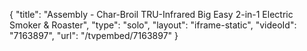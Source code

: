 {
    "title": "Assembly - Char-Broil TRU-Infrared Big Easy 2-in-1 Electric Smoker & Roaster",
    "type": "solo",
    "layout": "iframe-static",
    "videoId": "7163897",
    "url": "\/tvpembed\/7163897"
}